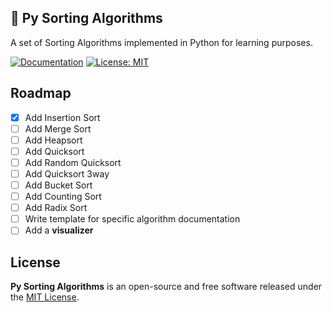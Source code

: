 ## 🐍 Py Sorting Algorithms
A set of Sorting Algorithms implemented in Python for learning purposes.

[![Documentation](https://img.shields.io/badge/Documentation-complete-green.svg?style=flat)](https://github.com/thelicato/py-sorting-algorithms/blob/main/README.md)
[![License: MIT](https://img.shields.io/badge/License-MIT-yellow.svg)](https://github.com/thelicato/py-sorting-algorithms/blob/main/LICENSE)

## Roadmap
- [x] Add Insertion Sort
- [ ] Add Merge Sort
- [ ] Add Heapsort
- [ ] Add Quicksort
- [ ] Add Random Quicksort
- [ ] Add Quicksort 3way
- [ ] Add Bucket Sort
- [ ] Add Counting Sort
- [ ] Add Radix Sort
- [ ] Write template for specific algorithm documentation
- [ ] Add a **visualizer**

## License
**Py Sorting Algorithms** is an open-source and free software released under the [MIT License](/LICENSE).